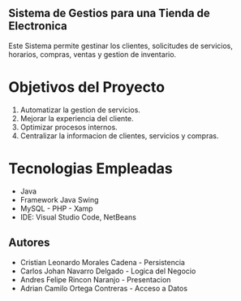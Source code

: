 ## Sistema de Gestios para una Tienda de Electronica

Este Sistema permite gestinar los clientes, solicitudes de servicios, horarios, compras, ventas y gestion de inventario.

# Objetivos del Proyecto
1. Automatizar la gestion de servicios.
2. Mejorar la experiencia del cliente.
3. Optimizar procesos internos.
4. Centralizar la informacion de clientes, servicios y compras.

# Tecnologias Empleadas
- Java
- Framework Java Swing
- MySQL - PHP - Xamp
- IDE: Visual Studio Code, NetBeans 


## Autores
- Cristian Leonardo Morales Cadena - Persistencia
- Carlos Johan Navarro Delgado - Logica del Negocio
- Andres Felipe Rincon Naranjo - Presentacion
- Adrian Camilo Ortega Contreras - Acceso a Datos
